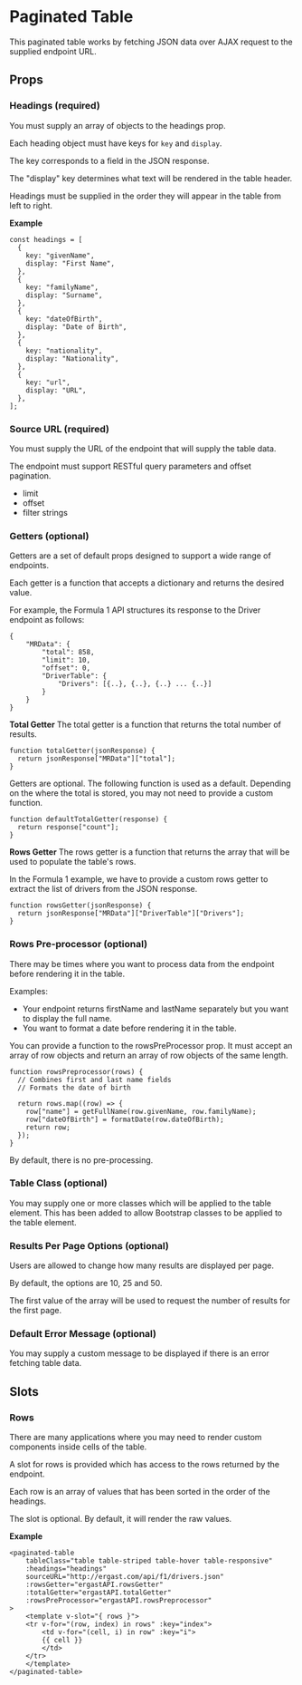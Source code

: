 # Paginated Table

This paginated table works by fetching JSON data over AJAX request to the supplied endpoint URL.

## Props
### Headings (required)
You must supply an array of objects to the headings prop.

Each heading object must have keys for `key` and `display`.

The key corresponds to a field in the JSON response.

The "display" key determines what text will be rendered in the table header.

Headings must be supplied in the order they will appear in the table from left to right.

**Example**
```
const headings = [
  {
    key: "givenName",
    display: "First Name",
  },
  {
    key: "familyName",
    display: "Surname",
  },
  {
    key: "dateOfBirth",
    display: "Date of Birth",
  },
  {
    key: "nationality",
    display: "Nationality",
  },
  {
    key: "url",
    display: "URL",
  },
];
```

### Source URL (required)
You must supply the URL of the endpoint that will supply the table data.

The endpoint must support RESTful query parameters and offset pagination.
- limit
- offset
- filter strings

### Getters (optional)
Getters are a set of default props designed to support a wide range of endpoints.

Each getter is a function that accepts a dictionary and returns the desired value.

For example, the Formula 1 API structures its response to the Driver endpoint as follows:

```
{
    "MRData": {
        "total": 858,
        "limit": 10,
        "offset": 0,
        "DriverTable": {
            "Drivers": [{..}, {..}, {..} ... {..}]
        }
    }
}
```

**Total Getter**
The total getter is a function that returns the total number of results.

```
function totalGetter(jsonResponse) {
  return jsonResponse["MRData"]["total"];
}
```

Getters are optional. The following function is used as a default. Depending on the where the total is stored, you may not need to provide a custom function.

```
function defaultTotalGetter(response) {
  return response["count"];
}
```

**Rows Getter**
The rows getter is a function that returns the array that will be used to populate the table's rows.

In the Formula 1 example, we have to provide a custom rows getter to extract the list of drivers from the JSON response.

```
function rowsGetter(jsonResponse) {
  return jsonResponse["MRData"]["DriverTable"]["Drivers"];
}
```

### Rows Pre-processor (optional)
There may be times where you want to process data from the endpoint before rendering it in the table.

Examples:
- Your endpoint returns firstName and lastName separately but you want to display the full name.
- You want to format a date before rendering it in the table.

You can provide a function to the rowsPreProcessor prop. It must accept an array of row objects and return an array of row objects of the same length.

```
function rowsPreprocessor(rows) {
  // Combines first and last name fields
  // Formats the date of birth

  return rows.map((row) => {
    row["name"] = getFullName(row.givenName, row.familyName);
    row["dateOfBirth"] = formatDate(row.dateOfBirth);
    return row;
  });
}
```

By default, there is no pre-processing.

### Table Class (optional)
You may supply one or more classes which will be applied to the table element. This has been added to allow Bootstrap classes to be applied to the table element.

### Results Per Page Options (optional)
Users are allowed to change how many results are displayed per page.

By default, the options are 10, 25 and 50.

The first value of the array will be used to request the number of results for the first page.

### Default Error Message (optional)
You may supply a custom message to be displayed if there is an error fetching table data.

## Slots

### Rows
There are many applications where you may need to render custom components inside cells of the table.

A slot for rows is provided which has access to the rows returned by the endpoint.

Each row is an array of values that has been sorted in the order of the headings.

The slot is optional. By default, it will render the raw values.

**Example**
```    
<paginated-table
    tableClass="table table-striped table-hover table-responsive"
    :headings="headings"
    sourceURL="http://ergast.com/api/f1/drivers.json"
    :rowsGetter="ergastAPI.rowsGetter"
    :totalGetter="ergastAPI.totalGetter"
    :rowsPreProcessor="ergastAPI.rowsPreprocessor"
>
    <template v-slot="{ rows }">
    <tr v-for="(row, index) in rows" :key="index">
        <td v-for="(cell, i) in row" :key="i">
        {{ cell }}
        </td>
    </tr>
    </template>
</paginated-table>
```